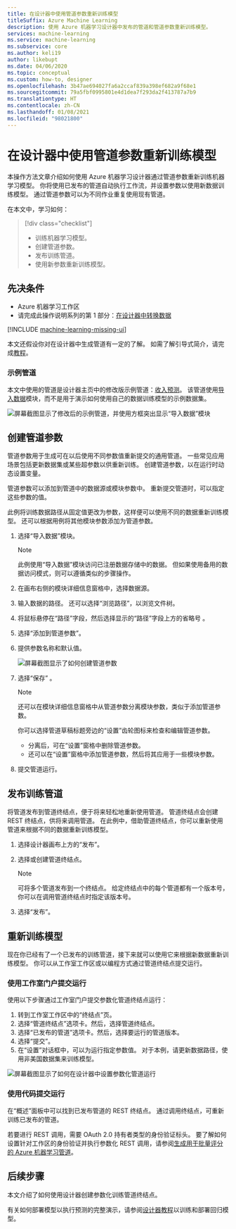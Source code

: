 ```yaml
---
title: 在设计器中使用管道参数重新训练模型
titleSuffix: Azure Machine Learning
description: 使用 Azure 机器学习设计器中发布的管道和管道参数重新训练模型。
services: machine-learning
ms.service: machine-learning
ms.subservice: core
ms.author: keli19
author: likebupt
ms.date: 04/06/2020
ms.topic: conceptual
ms.custom: how-to, designer
ms.openlocfilehash: 3b47ae694027fa6a2ccaf839a398ef682a9f68e1
ms.sourcegitcommit: 79a5fbf0995801e4d1dea7f293da2f413787a7b9
ms.translationtype: HT
ms.contentlocale: zh-CN
ms.lasthandoff: 01/08/2021
ms.locfileid: "98021800"
---
```

# <a name="use-pipeline-parameters-to-retrain-models-in-the-designer"></a>在设计器中使用管道参数重新训练模型


本操作方法文章介绍如何使用 Azure 机器学习设计器通过管道参数重新训练机器学习模型。 你将使用已发布的管道自动执行工作流，并设置参数以使用新数据训练模型。 通过管道参数可以为不同作业重复使用现有管道。  

在本文中，学习如何：

> [!div class="checklist"]
> * 训练机器学习模型。
> * 创建管道参数。
> * 发布训练管道。
> * 使用新参数重新训练模型。

## <a name="prerequisites"></a>先决条件

* Azure 机器学习工作区
* 请完成此操作说明系列的第 1 部分：[在设计器中转换数据](how-to-designer-transform-data.md)

[!INCLUDE [machine-learning-missing-ui](../../includes/machine-learning-missing-ui.md)]

本文还假设你对在设计器中生成管道有一定的了解。 如需了解引导式简介，请完成[教程](tutorial-designer-automobile-price-train-score.md)。 

### <a name="sample-pipeline"></a>示例管道

本文中使用的管道是设计器主页中的修改版示例管道：[收入预测](samples-designer.md#classification)。 该管道使用[导入数据](algorithm-module-reference/import-data.md)模块，而不是用于演示如何使用自己的数据训练模型的示例数据集。

![屏幕截图显示了修改后的示例管道，并使用方框突出显示“导入数据”模块](./media/how-to-retrain-designer/modified-sample-pipeline.png)

## <a name="create-a-pipeline-parameter"></a>创建管道参数

管道参数用于生成可在以后使用不同参数值重新提交的通用管道。 一些常见应用场景包括更新数据集或某些超参数以供重新训练。 创建管道参数，以在运行时动态设置变量。 

管道参数可以添加到管道中的数据源或模块参数中。 重新提交管道时，可以指定这些参数的值。

此例将训练数据路径从固定值更改为参数，这样便可以使用不同的数据重新训练模型。 还可以根据用例将其他模块参数添加为管道参数。

1. 选择“导入数据”模块。

    > [!NOTE]
    > 此例使用“导入数据”模块访问已注册数据存储中的数据。 但如果使用备用的数据访问模式，则可以遵循类似的步骤操作。

1. 在画布右侧的模块详细信息窗格中，选择数据源。

1. 输入数据的路径。 还可以选择“浏览路径”，以浏览文件树。 

1. 将鼠标悬停在“路径”字段，然后选择显示的“路径”字段上方的省略号 。

1. 选择“添加到管道参数”。

1. 提供参数名称和默认值。

   ![屏幕截图显示了如何创建管道参数](media/how-to-retrain-designer/add-pipeline-parameter.png)

1. 选择“保存” 。

   > [!NOTE]
   > 还可以在模块详细信息窗格中从管道参数分离模块参数，类似于添加管道参数。
   >
   > 你可以选择管道草稿标题旁边的“设置”齿轮图标来检查和编辑管道参数。 
   >    - 分离后，可在“设置”窗格中删除管道参数。
   >    - 还可以在“设置”窗格中添加管道参数，然后将其应用于一些模块参数。

1. 提交管道运行。

## <a name="publish-a-training-pipeline"></a>发布训练管道

将管道发布到管道终结点，便于将来轻松地重新使用管道。 管道终结点会创建 REST 终结点，供将来调用管道。 在此例中，借助管道终结点，你可以重新使用管道来根据不同的数据重新训练模型。

1. 选择设计器画布上方的“发布”。
1. 选择或创建管道终结点。

   > [!NOTE]
   > 可将多个管道发布到一个终结点。 给定终结点中的每个管道都有一个版本号，你可以在调用管道终结点时指定该版本号。

1. 选择“发布”。

## <a name="retrain-your-model"></a>重新训练模型

现在你已经有了一个已发布的训练管道，接下来就可以使用它来根据新数据重新训练模型。 你可以从工作室工作区或以编程方式通过管道终结点提交运行。

### <a name="submit-runs-by-using-the-studio-portal"></a>使用工作室门户提交运行

使用以下步骤通过工作室门户提交参数化管道终结点运行：

1. 转到工作室工作区中的“终结点”页。
1. 选择“管道终结点”选项卡。然后，选择管道终结点。
1. 选择“已发布的管道”选项卡。然后，选择要运行的管道版本。
1. 选择“提交”。
1. 在“设置”对话框中，可以为运行指定参数值。 对于本例，请更新数据路径，使用非美国数据集来训练模型。

![屏幕截图显示了如何在设计器中设置参数化管道运行](./media/how-to-retrain-designer/published-pipeline-run.png)

### <a name="submit-runs-by-using-code"></a>使用代码提交运行

在“概述”面板中可以找到已发布管道的 REST 终结点。 通过调用终结点，可重新训练已发布的管道。

若要进行 REST 调用，需要 OAuth 2.0 持有者类型的身份验证标头。 要了解如何设置针对工作区的身份验证并执行参数化 REST 调用，请参阅[生成用于批量评分的 Azure 机器学习管道](tutorial-pipeline-batch-scoring-classification.md#publish-and-run-from-a-rest-endpoint)。

## <a name="next-steps"></a>后续步骤

本文介绍了如何使用设计器创建参数化训练管道终结点。

有关如何部署模型以执行预测的完整演示，请参阅[设计器教程](tutorial-designer-automobile-price-train-score.md)以训练和部署回归模型。
